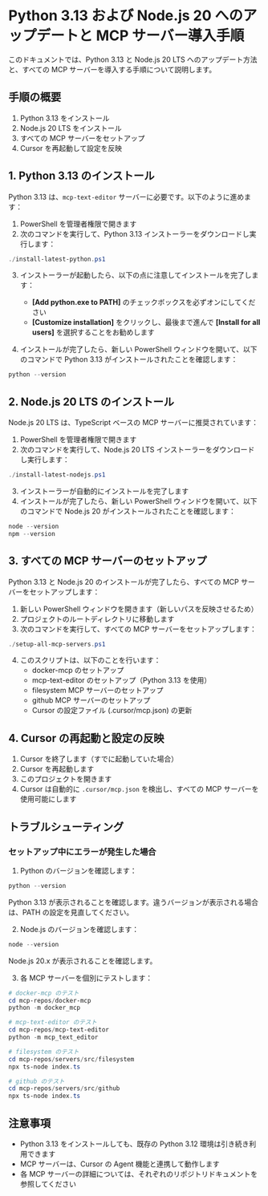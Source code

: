 # Python 3.13 および Node.js 20 へのアップデートと MCP サーバー導入手順

このドキュメントでは、Python 3.13 と Node.js 20 LTS へのアップデート方法と、すべての MCP サーバーを導入する手順について説明します。

## 手順の概要

1. Python 3.13 をインストール
2. Node.js 20 LTS をインストール
3. すべての MCP サーバーをセットアップ
4. Cursor を再起動して設定を反映

## 1. Python 3.13 のインストール

Python 3.13 は、`mcp-text-editor` サーバーに必要です。以下のように進めます：

1. PowerShell を管理者権限で開きます
2. 次のコマンドを実行して、Python 3.13 インストーラーをダウンロードし実行します：

```powershell
./install-latest-python.ps1
```

3. インストーラーが起動したら、以下の点に注意してインストールを完了します：

   - **[Add python.exe to PATH]** のチェックボックスを必ずオンにしてください
   - **[Customize installation]** をクリックし、最後まで進んで **[Install for all users]** を選択することをお勧めします

4. インストールが完了したら、新しい PowerShell ウィンドウを開いて、以下のコマンドで Python 3.13 がインストールされたことを確認します：

```powershell
python --version
```

## 2. Node.js 20 LTS のインストール

Node.js 20 LTS は、TypeScript ベースの MCP サーバーに推奨されています：

1. PowerShell を管理者権限で開きます
2. 次のコマンドを実行して、Node.js 20 LTS インストーラーをダウンロードし実行します：

```powershell
./install-latest-nodejs.ps1
```

3. インストーラーが自動的にインストールを完了します
4. インストールが完了したら、新しい PowerShell ウィンドウを開いて、以下のコマンドで Node.js 20 がインストールされたことを確認します：

```powershell
node --version
npm --version
```

## 3. すべての MCP サーバーのセットアップ

Python 3.13 と Node.js 20 のインストールが完了したら、すべての MCP サーバーをセットアップします：

1. 新しい PowerShell ウィンドウを開きます（新しいパスを反映させるため）
2. プロジェクトのルートディレクトリに移動します
3. 次のコマンドを実行して、すべての MCP サーバーをセットアップします：

```powershell
./setup-all-mcp-servers.ps1
```

4. このスクリプトは、以下のことを行います：
   - docker-mcp のセットアップ
   - mcp-text-editor のセットアップ（Python 3.13 を使用）
   - filesystem MCP サーバーのセットアップ
   - github MCP サーバーのセットアップ
   - Cursor の設定ファイル (.cursor/mcp.json) の更新

## 4. Cursor の再起動と設定の反映

1. Cursor を終了します（すでに起動していた場合）
2. Cursor を再起動します
3. このプロジェクトを開きます
4. Cursor は自動的に `.cursor/mcp.json` を検出し、すべての MCP サーバーを使用可能にします

## トラブルシューティング

### セットアップ中にエラーが発生した場合

1. Python のバージョンを確認します：

```powershell
python --version
```

Python 3.13 が表示されることを確認します。違うバージョンが表示される場合は、PATH の設定を見直してください。

2. Node.js のバージョンを確認します：

```powershell
node --version
```

Node.js 20.x が表示されることを確認します。

3. 各 MCP サーバーを個別にテストします：

```powershell
# docker-mcp のテスト
cd mcp-repos/docker-mcp
python -m docker_mcp

# mcp-text-editor のテスト
cd mcp-repos/mcp-text-editor
python -m mcp_text_editor

# filesystem のテスト
cd mcp-repos/servers/src/filesystem
npx ts-node index.ts

# github のテスト
cd mcp-repos/servers/src/github
npx ts-node index.ts
```

## 注意事項

- Python 3.13 をインストールしても、既存の Python 3.12 環境は引き続き利用できます
- MCP サーバーは、Cursor の Agent 機能と連携して動作します
- 各 MCP サーバーの詳細については、それぞれのリポジトリドキュメントを参照してください
